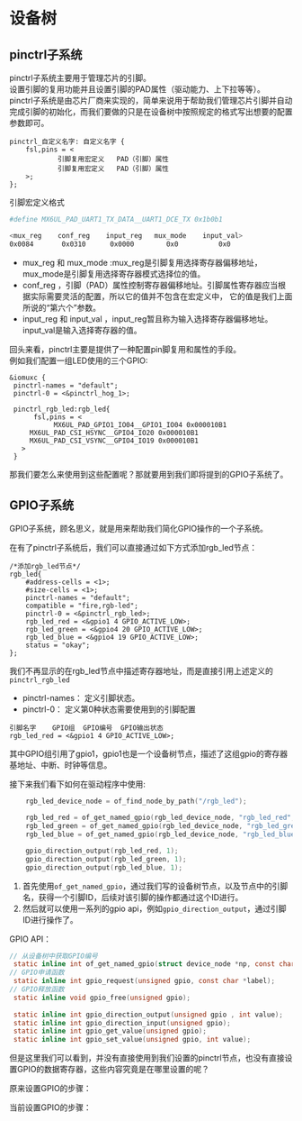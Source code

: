 # 设备树

## pinctrl子系统

pinctrl子系统主要用于管理芯片的引脚。  
设置引脚的复用功能并且设置引脚的PAD属性（驱动能力、上下拉等等）。  
pinctrl子系统是由芯片厂商来实现的，简单来说用于帮助我们管理芯片引脚并自动完成引脚的初始化，而我们要做的只是在设备树中按照规定的格式写出想要的配置参数即可。  

```dts
pinctrl_自定义名字: 自定义名字 {
    fsl,pins = <
            引脚复用宏定义   PAD（引脚）属性
            引脚复用宏定义   PAD（引脚）属性
    >;
};
```

引脚宏定义格式  

```bash
#define MX6UL_PAD_UART1_TX_DATA__UART1_DCE_TX 0x1b0b1

<mux_reg    conf_reg    input_reg   mux_mode    input_val>
0x0084       0x0310      0x0000        0x0          0x0
```

+ mux_reg 和 mux_mode :mux_reg是引脚复用选择寄存器偏移地址，mux_mode是引脚复用选择寄存器模式选择位的值。  
+ conf_reg ，引脚（PAD）属性控制寄存器偏移地址。引脚属性寄存器应当根据实际需要灵活的配置，所以它的值并不包含在宏定义中， 它的值是我们上面所说的“第六个”参数。
+ input_reg 和 input_val ，input_reg暂且称为输入选择寄存器偏移地址。input_val是输入选择寄存器的值。

回头来看，pinctrl主要是提供了一种配置pin脚复用和属性的手段。  
例如我们配置一组LED使用的三个GPIO:  

```dts
&iomuxc {
 pinctrl-names = "default";
 pinctrl-0 = <&pinctrl_hog_1>;
    
 pinctrl_rgb_led:rgb_led{
      fsl,pins = <
           MX6UL_PAD_GPIO1_IO04__GPIO1_IO04 0x000010B1
     MX6UL_PAD_CSI_HSYNC__GPIO4_IO20 0x000010B1
     MX6UL_PAD_CSI_VSYNC__GPIO4_IO19 0x000010B1
   >
 }
```

那我们要怎么来使用到这些配置呢？那就要用到我们即将提到的GPIO子系统了。

## GPIO子系统

GPIO子系统，顾名思义，就是用来帮助我们简化GPIO操作的一个子系统。

在有了pinctrl子系统后，我们可以直接通过如下方式添加rgb_led节点：

```dts
/*添加rgb_led节点*/
rgb_led{
    #address-cells = <1>;
    #size-cells = <1>;
    pinctrl-names = "default";
    compatible = "fire,rgb-led";
    pinctrl-0 = <&pinctrl_rgb_led>;
    rgb_led_red = <&gpio1 4 GPIO_ACTIVE_LOW>;
    rgb_led_green = <&gpio4 20 GPIO_ACTIVE_LOW>;
    rgb_led_blue = <&gpio4 19 GPIO_ACTIVE_LOW>;
    status = "okay";
};
```

我们不再显示的在rgb_led节点中描述寄存器地址，而是直接引用上述定义的`pinctrl_rgb_led`  

+ pinctrl-names： 定义引脚状态。
+ pinctrl-0： 定义第0种状态需要使用到的引脚配置

```dts
引脚名字    GPIO组  GPIO编号  GPIO输出状态
rgb_led_red = <&gpio1 4 GPIO_ACTIVE_LOW>;
```

其中GPIO组引用了gpio1，gpio1也是一个设备树节点，描述了这组gpio的寄存器基地址、中断、时钟等信息。

接下来我们看下如何在驱动程序中使用: 

```c
    rgb_led_device_node = of_find_node_by_path("/rgb_led");

    rgb_led_red = of_get_named_gpio(rgb_led_device_node, "rgb_led_red", 0);
    rgb_led_green = of_get_named_gpio(rgb_led_device_node, "rgb_led_green", 0);
    rgb_led_blue = of_get_named_gpio(rgb_led_device_node, "rgb_led_blue", 0);

    gpio_direction_output(rgb_led_red, 1);
    gpio_direction_output(rgb_led_green, 1);
    gpio_direction_output(rgb_led_blue, 1);
```

1. 首先使用`of_get_named_gpio`，通过我们写的设备树节点，以及节点中的引脚名，获得一个引脚ID，后续对该引脚的操作都通过这个ID进行。
2. 然后就可以使用一系列的gpio api，例如`gpio_direction_output`，通过引脚ID进行操作了。

GPIO API：

```c
// 从设备树中获取GPIO编号
 static inline int of_get_named_gpio(struct device_node *np, const char *propname, int index);
// GPIO申请函数
 static inline int gpio_request(unsigned gpio, const char *label);
// GPIO释放函数
 static inline void gpio_free(unsigned gpio);
 
 static inline int gpio_direction_output(unsigned gpio , int value);
 static inline int gpio_direction_input(unsigned gpio);
 static inline int gpio_get_value(unsigned gpio);
 static inline int gpio_set_value(unsigned gpio, int value);
```

但是这里我们可以看到，并没有直接使用到我们设置的pinctrl节点，也没有直接设置GPIO的数据寄存器，这些内容究竟是在哪里设置的呢？

原来设置GPIO的步骤：

当前设置GPIO的步骤：
